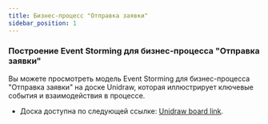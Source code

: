 ```yaml
---
title: Бизнес-процесс "Отправка заявки"
sidebar_position: 1
---
```


### **Построение Event Storming для бизнес-процесса "Отправка заявки"**

Вы можете просмотреть модель Event Storming для бизнес-процесса "Отправка заявки" на доске Unidraw, которая иллюстрирует ключевые события и взаимодействия в процессе.

- Доска доступна по следующей ссылке: [Unidraw board link](https://unidraw.io/app/board/90d2efdb75658a3bc51a?allow_guest=true).
